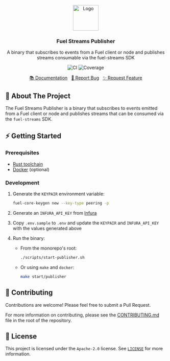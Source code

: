 <br/>
<div align="center">
    <a href="https://github.com/fuellabs/data-systems">
        <img src="https://global.discourse-cdn.com/business6/uploads/fuel/original/2X/5/57d5a345cc15a64b636e0d56e042857f8a0e80b1.png" alt="Logo" width="80" height="80">
    </a>
    <h3 align="center">Fuel Streams Publisher</h3>
    <p align="center">
        A binary that subscribes to events from a Fuel client or node and publishes streams consumable via the fuel-streams SDK
    </p>
    <p align="center">
        <a href="https://github.com/FuelLabs/data-systems/actions/workflows/ci.yaml" style="text-decoration: none;">
            <img src="https://github.com/FuelLabs/data-systems/actions/workflows/ci.yaml/badge.svg?branch=main" alt="CI">
        </a>
        <a href="https://codecov.io/gh/FuelLabs/data-systems" style="text-decoration: none;">
            <img src="https://codecov.io/gh/FuelLabs/data-systems/graph/badge.svg?token=1zna00scwj" alt="Coverage">
        </a>
    </p>
    <p align="center">
        <a href="https://github.com/fuellabs/data-systems/tree/main/crates/fuel-streams-publisher">📚 Documentation</a>
        <span>&nbsp;</span>
        <a href="https://github.com/fuellabs/data-systems/issues/new?labels=bug&template=bug-report---.md">🐛 Report Bug</a>
        <span>&nbsp;</span>
        <a href="https://github.com/fuellabs/data-systems/issues/new?labels=enhancement&template=feature-request---.md">✨ Request Feature</a>
    </p>
</div>

## 📝 About The Project

The Fuel Streams Publisher is a binary that subscribes to events emitted from a Fuel client or node
and publishes streams that can be consumed via the `fuel-streams` SDK.

## ⚡️ Getting Started

### Prerequisites

-   [Rust toolchain](https://www.rust-lang.org/tools/install)
-   [Docker](https://www.docker.com/get-started/) (optional)

### Development

1. Generate the `KEYPAIR` environment variable:

    ```sh
    fuel-core-keygen new --key-type peering -p
    ```

2. Generate an `INFURA_API_KEY` from [Infura](https://app.infura.io/)

3. Copy `.env.sample` to `.env` and update the `KEYPAIR` and `INFURA_API_KEY` with the values
   generated above

4. Run the binary:

    - From the monorepo's root:

        ```sh
        ./scripts/start-publisher.sh
        ```

    - Or using `make` and `docker`:

        ```sh
        make start/publisher
        ```

## 🤝 Contributing

Contributions are welcome! Please feel free to submit a Pull Request.

For more information on contributing, please see the [CONTRIBUTING.md](../../CONTRIBUTING.md) file
in the root of the repository.

## 📜 License

This project is licensed under the `Apache-2.0` license. See [`LICENSE`](../../LICENSE) for more
information.
